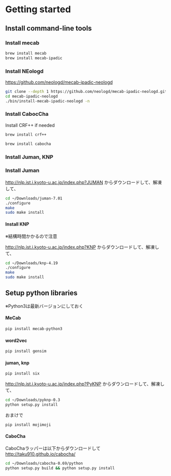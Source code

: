 # Getting started

## Install command-line tools

### Install mecab

```sh
brew install mecab
brew install mecab-ipadic
```

### Install NEologd

https://github.com/neologd/mecab-ipadic-neologd

```sh
git clone --depth 1 https://github.com/neologd/mecab-ipadic-neologd.git
cd mecab-ipadic-neologd
./bin/install-mecab-ipadic-neologd -n
```

### Install CabocCha

Install CRF++ if needed

```sh
brew install crf++
```

```sh
brew install cabocha
```

### Install Juman, KNP

### Install Juman

http://nlp.ist.i.kyoto-u.ac.jp/index.php?JUMAN
からダウンロードして、解凍して、

```sh
cd ~/Downloads/juman-7.01
./configure
make
sudo make install
```

#### Install KNP

※結構時間かかるので注意

http://nlp.ist.i.kyoto-u.ac.jp/index.php?KNP
からダウンロードして、解凍して、

```sh
cd ~/Downloads/knp-4.19
./configure
make
sudo make install
```

## Setup python libraries

※Python3は最新バージョンにしておく

#### MeCab

```sh
pip install mecab-python3
```

#### word2vec

```sh
pip install gensim
```

#### juman, knp

```sh
pip install six
```

http://nlp.ist.i.kyoto-u.ac.jp/index.php?PyKNP
からダウンロードして、解凍して、

```sh
cd ~/Downloads/pyknp-0.3
python setup.py install
```

おまけで

```sh
pip install mojimoji
```

#### CaboCha

CaboChaラッパーは以下からダウンロードして
http://taku910.github.io/cabocha/

```sh
cd ~/Downloads/cabocha-0.69/python
python setup.py build && python setup.py install
```

